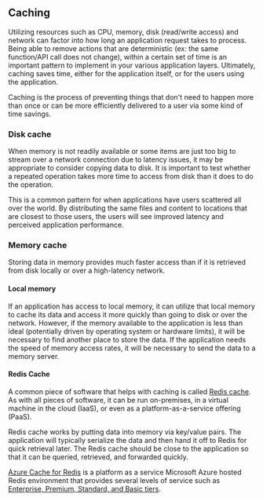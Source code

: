 ## Caching

Utilizing resources such as CPU, memory, disk (read/write access) and network can factor into how long an application request takes to process.  Being able to remove actions that are deterministic (ex: the same function/API call does not change), within a certain set of time is an important pattern to implement in your various application layers.  Ultimately, caching saves time, either for the application itself, or for the users using the application.

Caching is the process of preventing things that don't need to happen more than once or can be more efficiently delivered to a user via some kind of time savings.

### Disk cache

When memory is not readily available or some items are just too big to stream over a network connection due to latency issues, it may be appropriate to consider copying data to disk.  It is important to test whether a repeated operation takes more time to access from disk than it does to do the operation.

This is a common pattern for when applications have users scattered all over the world.  By distributing the same files and content to locations that are closest to those users, the users will see improved latency and perceived application performance.

### Memory cache

Storing data in memory provides much faster access than if it is retrieved from disk locally or over a high-latency network.

#### Local memory

If an application has access to local memory, it can utilize that local memory to cache its data and access it more quickly than going to disk or over the network.  However, if the memory available to the application is less than ideal (potentially driven by operating system or hardware limits), it will be necessary to find another place to store the data. If the application needs the speed of memory access rates, it will be necessary to send the data to a memory server.

#### Redis Cache

A common piece of software that helps with caching is called [Redis cache](https://redis.io/).  As with all pieces of software, it can be run on-premises, in a virtual machine in the cloud (IaaS), or even as a platform-as-a-service offering (PaaS).

Redis cache works by putting data into memory via key/value pairs.  The application will typically serialize the data and then hand it off to Redis for quick retrieval later.  The Redis cache should be close to the application so that it can be queried, retrieved, and forwarded quickly.

[Azure Cache for Redis](https://docs.microsoft.com/en-us/azure/azure-cache-for-redis/cache-overview) is a platform as a service Microsoft Azure hosted Redis environment that provides several levels of service such as [Enterprise, Premium, Standard, and Basic tiers](https://azure.microsoft.com/en-us/pricing/details/cache/).
